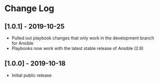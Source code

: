 # Change Log

## [1.0.1] - 2019-10-25
- Pulled out playbook changes that only work in the development branch for Ansible
- Playbooks now work with the latest stable release of Ansible (2.8)

## [1.0.0] - 2019-10-18
- Initial public release
